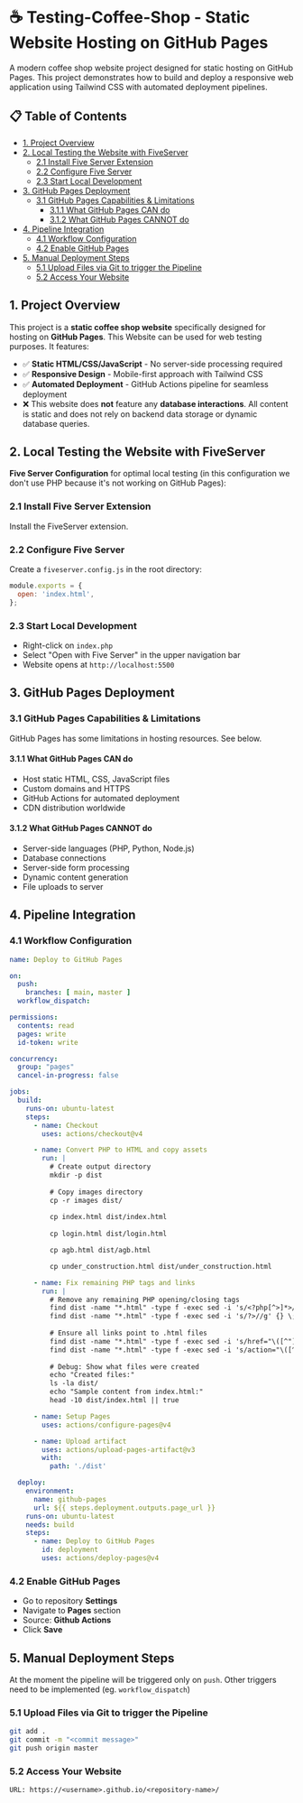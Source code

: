 # ☕ Testing-Coffee-Shop - Static Website Hosting on GitHub Pages

A modern coffee shop website project designed for static hosting on GitHub Pages. This project demonstrates how to build and deploy a responsive web application using Tailwind CSS with automated deployment pipelines.

## 📋 Table of Contents

- [1. Project Overview](#1-project-overview)
- [2. Local Testing the Website with FiveServer](#2-local-testing-the-website-with-fiveserver)
  - [2.1 Install Five Server Extension](#21-install-five-server-extension)
  - [2.2 Configure Five Server](#22-configure-five-server)
  - [2.3 Start Local Development](#23-start-local-development)
- [3. GitHub Pages Deployment](#3-github-pages-deployment)
  - [3.1 GitHub Pages Capabilities & Limitations](#31-github-pages-capabilities--limitations)
    - [3.1.1 What GitHub Pages CAN do](#311-what-github-pages-can-do)
    - [3.1.2 What GitHub Pages CANNOT do](#312-what-github-pages-cannot-do)
- [4. Pipeline Integration](#4-pipeline-integration)
  - [4.1 Workflow Configuration](#41-workflow-configuration)
  - [4.2 Enable GitHub Pages](#42-enable-github-pages)
- [5. Manual Deployment Steps](#5-manual-deployment-steps)
  - [5.1 Upload Files via Git to trigger the Pipeline](#51-upload-files-via-git-to-trigger-the-pipeline)
  - [5.2 Access Your Website](#52-access-your-website)

## 1. Project Overview

This project is a **static coffee shop website** specifically designed for hosting on **GitHub Pages**. This Website can be used for web testing purposes. It features:

- ✅ **Static HTML/CSS/JavaScript** - No server-side processing required
- ✅ **Responsive Design** - Mobile-first approach with Tailwind CSS
- ✅ **Automated Deployment** - GitHub Actions pipeline for seamless deployment
- ❌ This website does **not** feature any **database interactions**. All content is static and does not rely on backend data storage or dynamic database queries.

## 2. Local Testing the Website with FiveServer

**Five Server Configuration** for optimal local testing (in this configuration we don't use PHP because it's not working on GitHub Pages):

### 2.1 Install Five Server Extension 
Install the FiveServer extension.

### 2.2 Configure Five Server

Create a `fiveserver.config.js` in the root directory:

   ```javascript
   module.exports = {
     open: 'index.html',
   };
   ```

### 2.3 Start Local Development
- Right-click on `index.php`
- Select "Open with Five Server" in the upper navigation bar
- Website opens at `http://localhost:5500`

## 3. GitHub Pages Deployment

### 3.1 GitHub Pages Capabilities & Limitations

GitHub Pages has some limitations in hosting resources. See below.

#### 3.1.1 What GitHub Pages CAN do
- Host static HTML, CSS, JavaScript files
- Custom domains and HTTPS
- GitHub Actions for automated deployment
- CDN distribution worldwide

#### 3.1.2 What GitHub Pages CANNOT do
- Server-side languages (PHP, Python, Node.js)
- Database connections
- Server-side form processing
- Dynamic content generation
- File uploads to server

## 4. Pipeline Integration

### 4.1 Workflow Configuration

```yaml
name: Deploy to GitHub Pages

on:
  push:
    branches: [ main, master ]
  workflow_dispatch:

permissions:
  contents: read
  pages: write
  id-token: write

concurrency:
  group: "pages"
  cancel-in-progress: false

jobs:
  build:
    runs-on: ubuntu-latest
    steps:
      - name: Checkout
        uses: actions/checkout@v4

      - name: Convert PHP to HTML and copy assets
        run: |
          # Create output directory
          mkdir -p dist
          
          # Copy images directory
          cp -r images dist/
          
          cp index.html dist/index.html
          
          cp login.html dist/login.html

          cp agb.html dist/agb.html

          cp under_construction.html dist/under_construction.html

      - name: Fix remaining PHP tags and links
        run: |
          # Remove any remaining PHP opening/closing tags
          find dist -name "*.html" -type f -exec sed -i 's/<?php[^>]*>//g' {} \;
          find dist -name "*.html" -type f -exec sed -i 's/?>//g' {} \;
          
          # Ensure all links point to .html files
          find dist -name "*.html" -type f -exec sed -i 's/href="\([^"]*\)\.php"/href="\1.html"/g' {} \;
          find dist -name "*.html" -type f -exec sed -i 's/action="\([^"]*\)\.php"/action="\1.html"/g' {} \;
          
          # Debug: Show what files were created
          echo "Created files:"
          ls -la dist/
          echo "Sample content from index.html:"
          head -10 dist/index.html || true

      - name: Setup Pages
        uses: actions/configure-pages@v4

      - name: Upload artifact
        uses: actions/upload-pages-artifact@v3
        with:
          path: './dist'

  deploy:
    environment:
      name: github-pages
      url: ${{ steps.deployment.outputs.page_url }}
    runs-on: ubuntu-latest
    needs: build
    steps:
      - name: Deploy to GitHub Pages
        id: deployment
        uses: actions/deploy-pages@v4
```


### 4.2 Enable GitHub Pages
- Go to repository **Settings**
- Navigate to **Pages** section
- Source: **Github Actions**
- Click **Save**

## 5. Manual Deployment Steps

At the moment the pipeline will be triggered only on `push`.
Other triggers need to be implemented (eg. `workflow_dispatch`)

### 5.1 Upload Files via Git to trigger the Pipeline
```bash
git add .
git commit -m "<commit message>"
git push origin master
```

### 5.2 Access Your Website
```
URL: https://<username>.github.io/<repository-name>/
```




